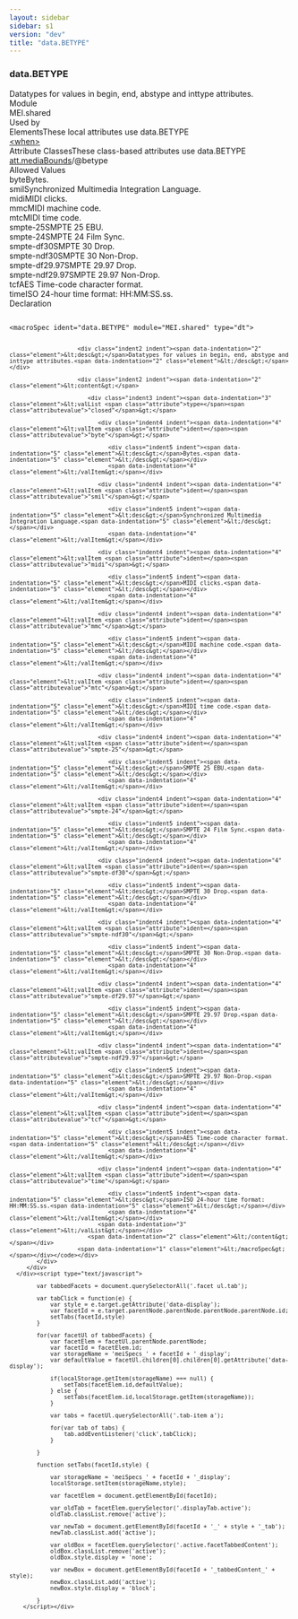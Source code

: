 ```yaml
---
layout: sidebar
sidebar: s1
version: "dev"
title: "data.BETYPE"
---
```

<div class="specPage">
   <div class="datatypeSpec">
      <h3 id="data.BETYPE">data.BETYPE</h3>
      <div class="specs">
         <div class="desc">Datatypes for values in begin, end, abstype and inttype attributes.</div>
         <div class="facet module">
            <div class="label">Module</div>
            <div class="statement text">MEI.shared</div>
         </div>
         <div class="facet usedBy" id="usedBy">
            <div class="label">Used by</div>
            <div class="statement list">
               <div class="classBox dtBox" title="Elements">
                  <div class="classHeading"><label class="classLabel">Elements</label><span class="classDesc">These local attributes use data.BETYPE</span></div>
                  <div class="classContent"><span class="ident element" data-ident="when" data-module="MEI.performance" title="Indicates a point in time either absolutely (using the absolute attribute), or relative to another when element (using the since, interval and inttype attributes)."><a class="classLink" href="{{ site.baseurl }}/{{ page.version }}/elements/when.html">&lt;when&gt;</a></span></div>
               </div>
               <div class="classBox dtBox" title="Attribute Classes">
                  <div class="classHeading"><label class="classLabel">Attribute Classes</label><span class="classDesc">These class-based attributes use data.BETYPE</span></div>
                  <div class="classContent"><span class="ident attclass" data-ident="att.mediaBounds" data-module="MEI.shared"><a class="classLink" title="Attributes that establish the boundaries of a media object." href="{{ site.baseurl }}/{{ page.version }}/attribute-classes/att.mediabounds.html">att.mediaBounds</a>/<span title="Type of values used in the begin/end attributes. The begin and end attributes can only be interpreted meaningfully in conjunction with this attribute.">@betype</span></span></div>
               </div>
            </div>
         </div>
         <div class="facet allowedValues" id="allowedValues">
            <div class="label">Allowed Values</div>
            <div class="statement list">
               <div class="dataValueBox" id="byte"><span class="dataValue ident">byte</span><span class="dataValue desc">Bytes.</span></div>
               <div class="dataValueBox" id="smil"><span class="dataValue ident">smil</span><span class="dataValue desc">Synchronized Multimedia Integration Language.</span></div>
               <div class="dataValueBox" id="midi"><span class="dataValue ident">midi</span><span class="dataValue desc">MIDI clicks.</span></div>
               <div class="dataValueBox" id="mmc"><span class="dataValue ident">mmc</span><span class="dataValue desc">MIDI machine code.</span></div>
               <div class="dataValueBox" id="mtc"><span class="dataValue ident">mtc</span><span class="dataValue desc">MIDI time code.</span></div>
               <div class="dataValueBox" id="smpte-25"><span class="dataValue ident">smpte-25</span><span class="dataValue desc">SMPTE 25 EBU.</span></div>
               <div class="dataValueBox" id="smpte-24"><span class="dataValue ident">smpte-24</span><span class="dataValue desc">SMPTE 24 Film Sync.</span></div>
               <div class="dataValueBox" id="smpte-df30"><span class="dataValue ident">smpte-df30</span><span class="dataValue desc">SMPTE 30 Drop.</span></div>
               <div class="dataValueBox" id="smpte-ndf30"><span class="dataValue ident">smpte-ndf30</span><span class="dataValue desc">SMPTE 30 Non-Drop.</span></div>
               <div class="dataValueBox" id="smpte-df29.97"><span class="dataValue ident">smpte-df29.97</span><span class="dataValue desc">SMPTE 29.97 Drop.</span></div>
               <div class="dataValueBox" id="smpte-ndf29.97"><span class="dataValue ident">smpte-ndf29.97</span><span class="dataValue desc">SMPTE 29.97 Non-Drop.</span></div>
               <div class="dataValueBox" id="tcf"><span class="dataValue ident">tcf</span><span class="dataValue desc">AES Time-code character format.</span></div>
               <div class="dataValueBox" id="time"><span class="dataValue ident">time</span><span class="dataValue desc">ISO 24-hour time format: HH:MM:SS.ss.</span></div>
            </div>
         </div>
         <div class="facet declaration">
            <div class="label">Declaration</div>
            <div class="statement declaration">
               <div class="code" xml:space="preserve" data-lang="ODD"><code>
                     <div class="indent1 indent"><span data-indentation="1" class="element">&lt;macroSpec <span class="attribute">ident=</span><span class="attributevalue">"data.BETYPE"</span> <span class="attribute">module=</span><span class="attributevalue">"MEI.shared"</span> <span class="attribute">type=</span><span class="attributevalue">"dt"</span>&gt;</span>
                        
                        <div class="indent2 indent"><span data-indentation="2" class="element">&lt;desc&gt;</span>Datatypes for values in begin, end, abstype and inttype attributes.<span data-indentation="2" class="element">&lt;/desc&gt;</span></div>
                        
                        <div class="indent2 indent"><span data-indentation="2" class="element">&lt;content&gt;</span>
                           
                           <div class="indent3 indent"><span data-indentation="3" class="element">&lt;valList <span class="attribute">type=</span><span class="attributevalue">"closed"</span>&gt;</span>
                              
                              <div class="indent4 indent"><span data-indentation="4" class="element">&lt;valItem <span class="attribute">ident=</span><span class="attributevalue">"byte"</span>&gt;</span>
                                 
                                 <div class="indent5 indent"><span data-indentation="5" class="element">&lt;desc&gt;</span>Bytes.<span data-indentation="5" class="element">&lt;/desc&gt;</span></div>
                                 <span data-indentation="4" class="element">&lt;/valItem&gt;</span></div>
                              
                              <div class="indent4 indent"><span data-indentation="4" class="element">&lt;valItem <span class="attribute">ident=</span><span class="attributevalue">"smil"</span>&gt;</span>
                                 
                                 <div class="indent5 indent"><span data-indentation="5" class="element">&lt;desc&gt;</span>Synchronized Multimedia Integration Language.<span data-indentation="5" class="element">&lt;/desc&gt;</span></div>
                                 <span data-indentation="4" class="element">&lt;/valItem&gt;</span></div>
                              
                              <div class="indent4 indent"><span data-indentation="4" class="element">&lt;valItem <span class="attribute">ident=</span><span class="attributevalue">"midi"</span>&gt;</span>
                                 
                                 <div class="indent5 indent"><span data-indentation="5" class="element">&lt;desc&gt;</span>MIDI clicks.<span data-indentation="5" class="element">&lt;/desc&gt;</span></div>
                                 <span data-indentation="4" class="element">&lt;/valItem&gt;</span></div>
                              
                              <div class="indent4 indent"><span data-indentation="4" class="element">&lt;valItem <span class="attribute">ident=</span><span class="attributevalue">"mmc"</span>&gt;</span>
                                 
                                 <div class="indent5 indent"><span data-indentation="5" class="element">&lt;desc&gt;</span>MIDI machine code.<span data-indentation="5" class="element">&lt;/desc&gt;</span></div>
                                 <span data-indentation="4" class="element">&lt;/valItem&gt;</span></div>
                              
                              <div class="indent4 indent"><span data-indentation="4" class="element">&lt;valItem <span class="attribute">ident=</span><span class="attributevalue">"mtc"</span>&gt;</span>
                                 
                                 <div class="indent5 indent"><span data-indentation="5" class="element">&lt;desc&gt;</span>MIDI time code.<span data-indentation="5" class="element">&lt;/desc&gt;</span></div>
                                 <span data-indentation="4" class="element">&lt;/valItem&gt;</span></div>
                              
                              <div class="indent4 indent"><span data-indentation="4" class="element">&lt;valItem <span class="attribute">ident=</span><span class="attributevalue">"smpte-25"</span>&gt;</span>
                                 
                                 <div class="indent5 indent"><span data-indentation="5" class="element">&lt;desc&gt;</span>SMPTE 25 EBU.<span data-indentation="5" class="element">&lt;/desc&gt;</span></div>
                                 <span data-indentation="4" class="element">&lt;/valItem&gt;</span></div>
                              
                              <div class="indent4 indent"><span data-indentation="4" class="element">&lt;valItem <span class="attribute">ident=</span><span class="attributevalue">"smpte-24"</span>&gt;</span>
                                 
                                 <div class="indent5 indent"><span data-indentation="5" class="element">&lt;desc&gt;</span>SMPTE 24 Film Sync.<span data-indentation="5" class="element">&lt;/desc&gt;</span></div>
                                 <span data-indentation="4" class="element">&lt;/valItem&gt;</span></div>
                              
                              <div class="indent4 indent"><span data-indentation="4" class="element">&lt;valItem <span class="attribute">ident=</span><span class="attributevalue">"smpte-df30"</span>&gt;</span>
                                 
                                 <div class="indent5 indent"><span data-indentation="5" class="element">&lt;desc&gt;</span>SMPTE 30 Drop.<span data-indentation="5" class="element">&lt;/desc&gt;</span></div>
                                 <span data-indentation="4" class="element">&lt;/valItem&gt;</span></div>
                              
                              <div class="indent4 indent"><span data-indentation="4" class="element">&lt;valItem <span class="attribute">ident=</span><span class="attributevalue">"smpte-ndf30"</span>&gt;</span>
                                 
                                 <div class="indent5 indent"><span data-indentation="5" class="element">&lt;desc&gt;</span>SMPTE 30 Non-Drop.<span data-indentation="5" class="element">&lt;/desc&gt;</span></div>
                                 <span data-indentation="4" class="element">&lt;/valItem&gt;</span></div>
                              
                              <div class="indent4 indent"><span data-indentation="4" class="element">&lt;valItem <span class="attribute">ident=</span><span class="attributevalue">"smpte-df29.97"</span>&gt;</span>
                                 
                                 <div class="indent5 indent"><span data-indentation="5" class="element">&lt;desc&gt;</span>SMPTE 29.97 Drop.<span data-indentation="5" class="element">&lt;/desc&gt;</span></div>
                                 <span data-indentation="4" class="element">&lt;/valItem&gt;</span></div>
                              
                              <div class="indent4 indent"><span data-indentation="4" class="element">&lt;valItem <span class="attribute">ident=</span><span class="attributevalue">"smpte-ndf29.97"</span>&gt;</span>
                                 
                                 <div class="indent5 indent"><span data-indentation="5" class="element">&lt;desc&gt;</span>SMPTE 29.97 Non-Drop.<span data-indentation="5" class="element">&lt;/desc&gt;</span></div>
                                 <span data-indentation="4" class="element">&lt;/valItem&gt;</span></div>
                              
                              <div class="indent4 indent"><span data-indentation="4" class="element">&lt;valItem <span class="attribute">ident=</span><span class="attributevalue">"tcf"</span>&gt;</span>
                                 
                                 <div class="indent5 indent"><span data-indentation="5" class="element">&lt;desc&gt;</span>AES Time-code character format.<span data-indentation="5" class="element">&lt;/desc&gt;</span></div>
                                 <span data-indentation="4" class="element">&lt;/valItem&gt;</span></div>
                              
                              <div class="indent4 indent"><span data-indentation="4" class="element">&lt;valItem <span class="attribute">ident=</span><span class="attributevalue">"time"</span>&gt;</span>
                                 
                                 <div class="indent5 indent"><span data-indentation="5" class="element">&lt;desc&gt;</span>ISO 24-hour time format: HH:MM:SS.ss.<span data-indentation="5" class="element">&lt;/desc&gt;</span></div>
                                 <span data-indentation="4" class="element">&lt;/valItem&gt;</span></div>
                              <span data-indentation="3" class="element">&lt;/valList&gt;</span></div>
                           <span data-indentation="2" class="element">&lt;/content&gt;</span></div>
                        <span data-indentation="1" class="element">&lt;/macroSpec&gt;</span></div></code></div>
            </div>
         </div>
      </div><script type="text/javascript">
            
            var tabbedFacets = document.querySelectorAll('.facet ul.tab');
            
            var tabClick = function(e) {
                var style = e.target.getAttribute('data-display');
                var facetId = e.target.parentNode.parentNode.parentNode.parentNode.id;
                setTabs(facetId,style)
            }
            
            for(var facetUl of tabbedFacets) {
                var facetElem = facetUl.parentNode.parentNode;
                var facetId = facetElem.id;
                var storageName = 'meiSpecs_' + facetId + '_display';
                var defaultValue = facetUl.children[0].children[0].getAttribute('data-display');
                
                if(localStorage.getItem(storageName) === null) {
                    setTabs(facetElem.id,defaultValue);
                } else {
                    setTabs(facetElem.id,localStorage.getItem(storageName));
                }
                
                var tabs = facetUl.querySelectorAll('.tab-item a');
                
                for(var tab of tabs) {
                    tab.addEventListener('click',tabClick);
                }
                
            }
            
            function setTabs(facetId,style) {
                
                var storageName = 'meiSpecs_' + facetId + '_display';
                localStorage.setItem(storageName,style);
                
                var facetElem = document.getElementById(facetId);
                
                var oldTab = facetElem.querySelector('.displayTab.active');
                oldTab.classList.remove('active');
                
                var newTab = document.getElementById(facetId + '_' + style + '_tab');
                newTab.classList.add('active');
                
                var oldBox = facetElem.querySelector('.active.facetTabbedContent');
                oldBox.classList.remove('active');
                oldBox.style.display = 'none';
                
                var newBox = document.getElementById(facetId + '_tabbedContent_' + style);
                newBox.classList.add('active');
                newBox.style.display = 'block';
                
            }
        </script></div>
</div>
